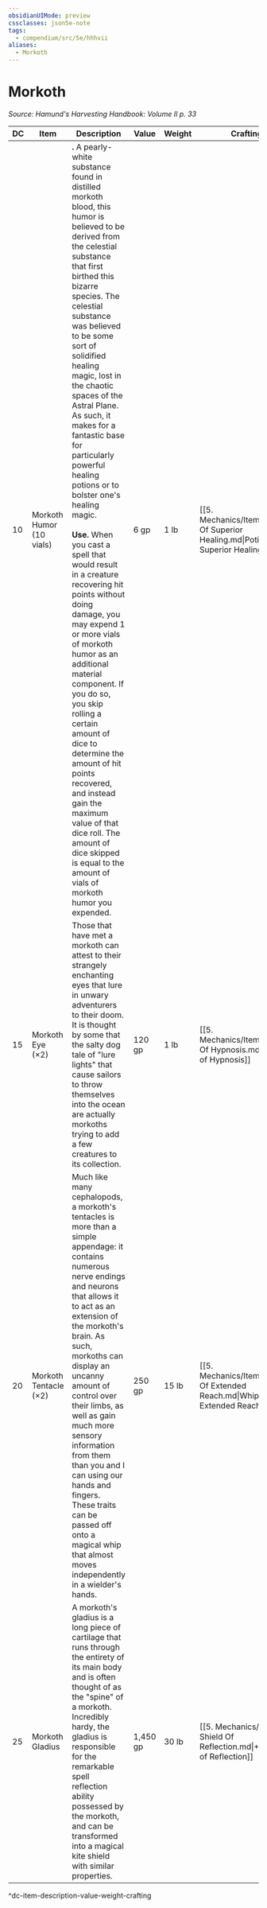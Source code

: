 ```yaml
---
obsidianUIMode: preview
cssclasses: json5e-note
tags:
  - compendium/src/5e/hhhvii
aliases:
  - Morkoth
---
```

# Morkoth
*Source: Hamund's Harvesting Handbook: Volume II p. 33* 

| DC | Item | Description | Value | Weight | Crafting |
|----|------|-------------|-------|--------|----------|
| 10 | Morkoth Humor (10 vials) | **.** A pearly-white substance found in distilled morkoth blood, this humor is believed to be derived from the celestial substance that first birthed this bizarre species. The celestial substance was believed to be some sort of solidified healing magic, lost in the chaotic spaces of the Astral Plane. As such, it makes for a fantastic base for particularly powerful healing potions or to bolster one's healing magic.<br /><br />**Use.** When you cast a spell that would result in a creature recovering hit points without doing damage, you may expend 1 or more vials of morkoth humor as an additional material component. If you do so, you skip rolling a certain amount of dice to determine the amount of hit points recovered, and instead gain the maximum value of that dice roll. The amount of dice skipped is equal to the amount of vials of morkoth humor you expended. | 6 gp | 1 lb | [[5. Mechanics/Items/Potion Of Superior Healing.md\|Potion of Superior Healing]] |
| 15 | Morkoth Eye (×2) | Those that have met a morkoth can attest to their strangely enchanting eyes that lure in unwary adventurers to their doom. It is thought by some that the salty dog tale of "lure lights" that cause sailors to throw themselves into the ocean are actually morkoths trying to add a few creatures to its collection. | 120 gp | 1 lb | [[5. Mechanics/Items/Lenses Of Hypnosis.md\|Lenses of Hypnosis]] |
| 20 | Morkoth Tentacle (×2) | Much like many cephalopods, a morkoth's tentacles is more than a simple appendage: it contains numerous nerve endings and neurons that allows it to act as an extension of the morkoth's brain. As such, morkoths can display an uncanny amount of control over their limbs, as well as gain much more sensory information from them than you and I can using our hands and fingers. These traits can be passed off onto a magical whip that almost moves independently in a wielder's hands. | 250 gp | 15 lb | [[5. Mechanics/Items/Whip Of Extended Reach.md\|Whip of Extended Reach]] |
| 25 | Morkoth Gladius | A morkoth's gladius is a long piece of cartilage that runs through the entirety of its main body and is often thought of as the "spine" of a morkoth. Incredibly hardy, the gladius is responsible for the remarkable spell reflection ability possessed by the morkoth, and can be transformed into a magical kite shield with similar properties. | 1,450 gp | 30 lb | [[5. Mechanics/Items/1 Shield Of Reflection.md\|+1 Shield of Reflection]] |
^dc-item-description-value-weight-crafting
